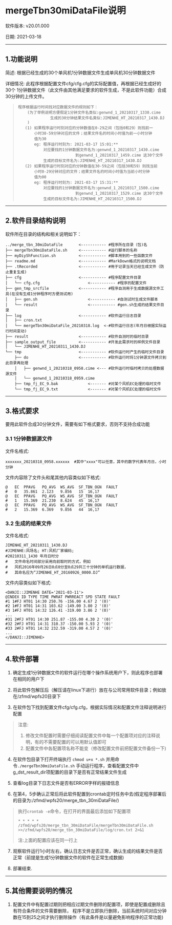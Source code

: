 
# mergeTbn30miDataFile说明

软件版本: v20.01.000

日期: 2021-03-18

------------------------------

## 1.功能说明

简述: 根据已经生成的30个单风机1分钟数据文件生成单风机30分钟数据文件

详细情况:
  此程序根据配置文件cfg/cfg.cfg的实际配置值，再根据已经生成好的30个
1分钟数据文件（此文件由其他满足要求的软件生成，不是此软件功能）合成
30分钟的上传文件。


>     程序根据运行时间找对应数据文件的规则如下：    
>         (为了举例说明方便假定1分钟文件名类似:genwnd_1_20210317_1330.cime     
>                   生成的30分钟结果文件名类似:JIMENHE_HT_20210317_1430.DJ    
>         )   
>        (1) 如果程序运行时刻对应的分钟数值在0-29之间（包括0和29）则找前一    
>            小时30-59分钟对应的文件；结果文件名的时间小时值为前一小时分钟    
>            值为30   
>            eg: 程序运行时刻为: 2021-03-17 15:01:**  
>                对应要找的1分钟数据文件名为:genwnd_1_20210317_1430.cime  
>                              到genwnd_1_20210317_1459.cime 这30个文件   
>                生成的目标文件名为:JIMENHE_HT_20210317_1430.DJ   
>        (2) 如果程序运行时刻对应的分钟数值在30-59之间（包括30和59）则找当前  
>            小时0-29分钟对应的文件；结果文件名的时间小时值为当前小时分钟 
>            值为00   
>            eg: 程序运行时刻为: 2021-03-17 15:31:**  
>                对应要找的1分钟数据文件名为:genwnd_1_20210317_1500.cime  
>                              到genwnd_1_20210317_1529.cime 这30个文件   
>                生成的目标文件名为:JIMENHE_HT_20210317_1500.DJ   

------------------------------

## 2.软件目录结构说明

软件所在目录的结构和相关说明如下：


```
../merge_tbn_30miDataFile       <----------- #程序所在目录（包)名
├── mergeTbn30miDataFile.sh     <----------- #运行脚本的名称
├── myDiyShFunction.sh          <----------- #脚本用到的一些函数文件
├── readme.md                   <----------- #MarkDown格式的说明文档
├── .tRecorded                  <----------- #用于记录当天已经生成文件（防止重复生成)
├── cfg                         <----------- #程序配置文件目录
│   └── cfg.cfg                     <----------- #程序的配置文件
├── gen_tmp_srcfile             <----------- #程序自测用于生成数据源文件工具(在没有生成1分钟程序时方便测试用)
│   ├── gen.sh                      <----------- #自测试时生成文件脚本
│   └── result                      <----------- #gen.sh生成的结果文件目录
├── log                         <----------- #软件运行日志目录
│   ├── cron.txt
│   └── mergeTbn30miDataFile_20210318.log  <-#软件运行日志(年月日根据实际运行时间变动)
├── result                      <----------- #软件自测时的临时目录
├── sample_output_file          <----------- #开发此需求时的样例文件目录
│   └── JIMENHE_HT_20210311_1430.DJ
└── tmp                         <----------- #软件运行时产生的临时文件目录
    ├── do                      <----------- #软件运行时将1分钟源文件拷贝到此目录再处理
    │   ├── genwnd_1_20210318_0958.cime <--- #软件运行时临时拷贝的处理数据源文件
    │   └── genwnd_1_20210318_0959.cime
    ├── tmp_fj_EC_9.bak             <------- #对某个风机EC处理的临时文件
    └── tmp_fj_EC_9.txt             <------- #对某个风机EC处理的临时文件

```

------------------------------


## 3.格式要求

要用此软件合成30分钟文件，需要有如下格式要求，否则不支持合成功能

###  3.1 1分钟数据源文件

文件名格式:

```
xxxxxxx_20210318_0958.xxxxxx  #其中"xxxx"可以任意，其中的数字代表年月日，小时分钟
```

文件内容除了文件头和尾其他内容类似如下格式:

```
@	EC	PPAVG	PQ_AVG	WS_AVG	SF_TBN_OGN	FAULT
#	0	35.861	2.123	9.856	15	16,17
@	EC	PPAVG	PQ_AVG	WS_AVG	SF_TBN_OGN	FAULT
#	1	15.369	21.230	8.624	45	16,17
@	EC	PPAVG	PQ_AVG	WS_AVG	SF_TBN_OGN	FAULT
#	2	15.369	6.369	9.856	44	16,17
```

### 3.2 生成的结果文件

文件名格式:

```
JIMENHE_HT_20210311_1430.DJ 
#JIMENHE:风场名; HT:风机厂家编码;
#20210311_1430 年月日时分
#   文件命名时间部分采用向前取时的方式，例如
#   风机2016年09月26日0点0分至0点29共三十分钟的单机运行数据，
#   其命名应为“JIMENHE_HT_20160926_0000.DJ”
```

文件内容类似如下格式:

```
<DANJI::JIMENHE DATE='2021-03-11'>
@INDEX ID TYPE TIME PWRAT PWRREACT SPD STATE FAULT
#1 1#FJ HT01 14:30 250.76 -156.00 4.67 2 '(0)'
#2 1#FJ HT01 14:31 103.62 -149.00 3.80 2 '(0)'
#3 1#FJ HT01 14:32 126.41 -319.00 3.86 2 '(0)'
...
#31 2#FJ HT01 14:30 251.87 -155.00 4.30 2 '(0)'
#32 2#FJ HT01 14:31 310.37 -150.00 5.93 2 '(0)'
#33 2#FJ HT01 14:32 232.59 -319.00 4.57 2 '(0)'
...
</DANJI::JIMENHE>

```

------------------------------


## 4.软件部署

1. 确定生成1分钟数据文件的软件运行在哪个操作系统用户下，则此程序也部署在相同的用户下

2. 将此软件包解压后（解压请在linux下进行）放在与公司常用软件目录；例如放在/zfmd/wpfs20目录下

3. 在软件包下找到配置文件cfg/cfg.cfg，根据实际情况和配置文件注释说明进行配置
> 注意:    
> 1. 修改文件配置时需要仔细阅读配置文件中每一个配置项对应的注释说明，有的不需要配置的可以用默认值即可
> 2. 配置文件中各配置项名称不能变（修改配置文件前把配置文件备份一下)

4. 在软件包目录下打开终端执行 `chmod u+x *.sh` 并用命令`./mergeTbn30miDataFile.sh`
   手动运行程序，查看配置文件中g_dst_result_dir项配置的目录下是否有正常结果文件生成

5. 查看log目录下日志文件是否有ERROR字样的报错信息

6. 在第4，5步确认正常后将此软件配置到crontab定时任务中去(假定程序部署后的目录为:/zfmd/wpfs20/merge_tbn_30miDataFile/)
> 执行`crontab -e`命令，在打开的界面最后添加如下配置项
>
>`* * * * * /zfmd/wpfs20/merge_tbn_30miDataFile/mergeTbn30miDataFile.sh >>/zfmd/wpfs20/merge_tbn_30miDataFile/log/cron.txt 2>&1`
>
>注:上面的配置应该在同一行上

7. 观察软件运行1小时左右，确认日志文件是否正常，确认生成的结果文件是否正常（前提是生成1分钟数据文件的软件在正常生成数据)

8. 部署结束.



------------------------------


## 5.其他需要说明的情况

1. 配置文件中有配置过期则把相应过期文件删除的配置项，即使是配置成删除且有符合条件的文件需要删除，
程序不是立即执行删除，当前系统时间对应分钟数在15到25之间才执行删除操作（有此条件是以量避免影响程序的正常功能)


